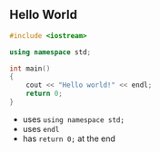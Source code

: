 Hello World
-----------

```cpp
#include <iostream>

using namespace std;

int main()
{
    cout << "Hello world!" << endl;
    return 0;
}
```

- uses `using namespace std;`
- uses `endl`
- has `return 0;` at the end